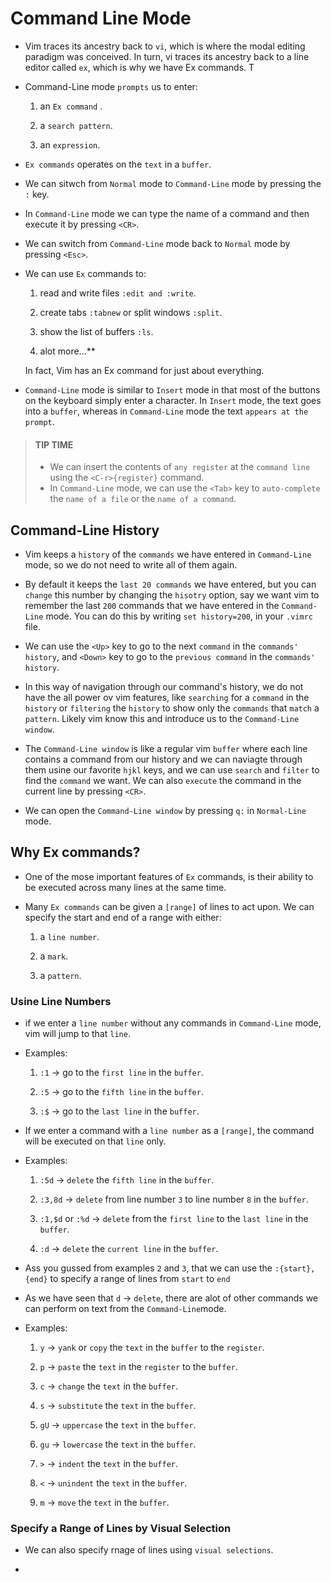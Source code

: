 # Command Line Mode

- Vim traces its ancestry back to `vi`, which is where the modal editing paradigm was conceived. In turn, vi traces its ancestry back to a line editor called `ex`, which is why we have Ex commands. T

- Command-Line mode `prompts` us to enter:

  1. an `Ex command` .

  2. a `search pattern`.

  3. an `expression`.

- `Ex commands` operates on the `text` in a `buffer`.

- We can sitwch from `Normal` mode to `Command-Line` mode by pressing the `:` key.

- In `Command-Line` mode we can type the name of a command and then execute it by pressing `<CR>`.

- We can switch from `Command-Line` mode back to `Normal` mode by pressing `<Esc>`.

- We can use `Ex` commands to:

  1.  read and write files `:edit and :write`.

  2.  create tabs `:tabnew` or split windows `:split`.

  3.  show the list of buffers `:ls`.

  4.  alot more...\*\*

  In fact, Vim has an Ex command for just about everything.

- `Command-Line` mode is similar to `Insert` mode in that most of the buttons on the keyboard simply enter a character. In `Insert` mode, the text goes into a `buffer`, whereas in `Command-Line` mode the text `appears at the prompt`.

> #### TIP TIME
>
> - We can insert the contents of `any register` at the `command line` using the `<C-r>{register}` command.
> - In `Command-Line` mode, we can use the `<Tab>` key to `auto-complete` the `name of a file` or the `name of a command`.

## Command-Line History

- Vim keeps a `history` of the `commands` we have entered in `Command-Line` mode, so we do not need to write all of them again.

- By default it keeps the `last 20 commands` we have entered, but you can `change` this number by changing the `hisotry` option, say we want vim to remember the last `200` commands that we have entered in the `Command-Line` mode. You can do this by writing `set history=200`, in your `.vimrc` file.

- We can use the `<Up>` key to go to the next `command` in the `commands' history`, and `<Down>` key to go to the `previous command` in the `commands' history`.

- In this way of navigation through our command's history, we do not have the all power ov vim features, like `searching` for a `command` in the `history` or `filtering` the `history` to show only the `commands` that `match` a `pattern`. Likely vim know this and introduce us to the `Command-Line window`.

- The `Command-Line window` is like a regular vim `buffer` where each line contains a command from our history and we can naviagte through them usine our favorite `hjkl` keys, and we can use `search` and `filter` to find the `command` we want. We can also `execute` the command in the current line by pressing `<CR>`.

- We can open the `Command-Line window` by pressing `q:` in `Normal-Line` mode.

## Why Ex commands?

- One of the mose important features of `Ex` commands, is their ability to be executed across many lines at the same time.

- Many `Ex commands` can be given a `[range]` of lines to act upon. We can specify the start and end of a range with either:

  1. a `line number`.

  2. a `mark`.

  3. a `pattern`.


### Usine Line Numbers

- if we enter a `line number` without any commands in `Command-Line` mode, vim will jump to that `line`.


- Examples:

  1. `:1` $\to$ go to the `first line` in the `buffer`.

  2. `:5` $\to$ go to the `fifth line` in the `buffer`.

  3. `:$` $\to$ go to the `last line` in the `buffer`.
  
  

- If we enter a command with a `line number` as a `[range]`, the command will be executed on that `line` only.

- Examples:

  1. `:5d` $\to$ `delete` the `fifth line` in the `buffer`.
  
  2. `:3,8d` $\to$ `delete` from line number `3` to line number `8` in the `buffer`.
  
  3. `:1,$d` or `:%d` $\to$ `delete` from the `first line` to the `last line` in the `buffer`.
  
  4. `:d` $\to$ `delete` the `current line` in the `buffer`.

- Ass you gussed from examples `2` and `3`, that we can use the `:{start},{end}` to specify a range of lines from `start` to `end`

- As we have seen that `d` $\to$ `delete`, there are alot of other commands we can perform on text from the `Command-Line`mode.

- Examples:

  1. `y` $\to$ `yank` or `copy` the `text` in the `buffer` to the `register`.
  
  2. `p` $\to$ `paste` the `text` in the `register` to the `buffer`.

  3. `c` $\to$ `change` the `text` in the `buffer`.
  
  4. `s` $\to$ `substitute` the `text` in the `buffer`.

  5. `gU` $\to$ `uppercase` the `text` in the `buffer`.

  6. `gu` $\to$ `lowercase` the `text` in the `buffer`.

  7. `>` $\to$ `indent` the `text` in the `buffer`.

  8. `<` $\to$ `unindent` the `text` in the `buffer`.

  9. `m` $\to$ `move` the `text` in the `buffer`.


  
### Specify a Range of Lines by Visual Selection   

- We can also specify rnage of lines using `visual selections`.

- 